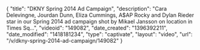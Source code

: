{
    "title": "DKNY Spring 2014 Ad Campaign",
    "description": "Cara Delevingne, Jourdan Dunn, Eliza Cummings, A$AP Rocky and Dylan Rieder star in our Spring 2014 ad campaign shot by Mikael Jansson on location in Times Sq...",
    "videoid": "149082",
    "date_created": "1396392211",
    "date_modified": "1418181234",
    "type": "captivate",
    "layout": "video",
    "url": "\/v\/dkny-spring-2014-ad-campaign\/149082"
}